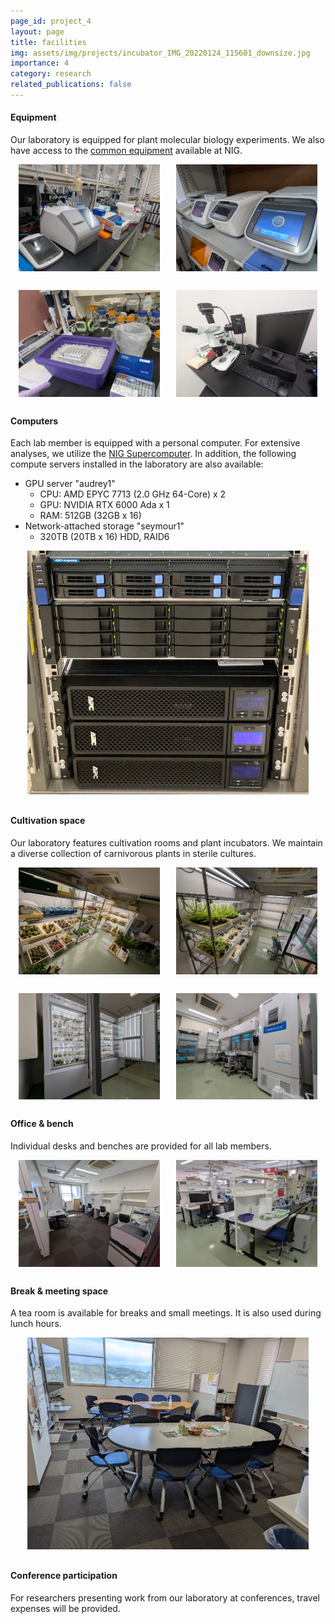 ```yaml
---
page_id: project_4
layout: page
title: facilities
img: assets/img/projects/incubator_IMG_20220124_115601_downsize.jpg
importance: 4
category: research
related_publications: false
---
```


#### Equipment
Our laboratory is equipped for plant molecular biology experiments. We also have access to the [common equipment](https://www.nig.ac.jp/nig/ja/research-infrastructure-collaboration/common-equipment) available at NIG.

<div style="display: flex; justify-content: space-around;">
    <img src="/assets/img/projects/lab_equipment1.jpg" alt="Lab equipment 1" style="width: 45%; max-width: 450px;"/>
    <img src="/assets/img/projects/lab_equipment2.jpg" alt="Lab equipment 2" style="width: 45%; max-width: 450px;"/>
</div>
<div style="margin-top: 30px;"></div>
<div style="display: flex; justify-content: space-around;">
    <img src="/assets/img/projects/lab_equipment3.jpg" alt="Lab equipment 3" style="width: 45%; max-width: 450px;"/>
    <img src="/assets/img/projects/lab_equipment4.jpg" alt="Lab equipment 4" style="width: 45%; max-width: 450px;"/>
</div>
<div style="margin-top: 30px;"></div>

#### Computers
Each lab member is equipped with a personal computer. For extensive analyses, we utilize the [NIG Supercomputer](https://sc.ddbj.nig.ac.jp/en/). In addition, the following compute servers installed in the laboratory are also available:

- GPU server "audrey1"
  - CPU: AMD EPYC 7713 (2.0 GHz 64-Core) x 2
  - GPU: NVIDIA RTX 6000 Ada x 1
  - RAM: 512GB (32GB x 16)
- Network-attached storage "seymour1"
  - 320TB (20TB x 16) HDD, RAID6

<div align="center">
    <img src="/assets/img/projects/audrey1.jpg" alt="audrey1" width="450"/>
</div>
<div style="margin-top: 30px;"></div>

#### Cultivation space
Our laboratory features cultivation rooms and plant incubators. We maintain a diverse collection of carnivorous plants in sterile cultures.

<div style="display: flex; justify-content: space-around;">
    <img src="/assets/img/projects/cultivation_room_cp.jpg" alt="Carnivorous plant cultivation room" style="width: 45%; max-width: 450px;"/>
    <img src="/assets/img/projects/cultivation_room_at.jpg" alt="Arabidopsis cultivation room" style="width: 45%; max-width: 450px;"/>
</div>
<div style="margin-top: 30px;"></div>
<div style="display: flex; justify-content: space-around;">
    <img src="/assets/img/projects/incubator_cp.jpg" alt="Incubators" style="width: 45%; max-width: 450px;"/>
    <img src="/assets/img/projects/clean_bench.jpg" alt="Clean benches" style="width: 45%; max-width: 450px;"/>
</div>
<div style="margin-top: 30px;"></div>

#### Office & bench
Individual desks and benches are provided for all lab members.

<div style="display: flex; justify-content: space-around;">
    <img src="/assets/img/projects/office.jpeg" alt="Office desk" style="width: 45%; max-width: 450px;"/>
    <img src="/assets/img/projects/bench.jpeg" alt="Lab bench" style="width: 45%; max-width: 450px;"/>
</div>
<div style="margin-top: 30px;"></div>

#### Break & meeting space

A tea room is available for breaks and small meetings. It is also used during lunch hours.

<div align="center">
    <img src="/assets/img/projects/tea_room.jpg" alt="Tea room" width="450"/>
</div>
<div style="margin-top: 30px;"></div>

#### Conference participation

For researchers presenting work from our laboratory at conferences, travel expenses will be provided.
